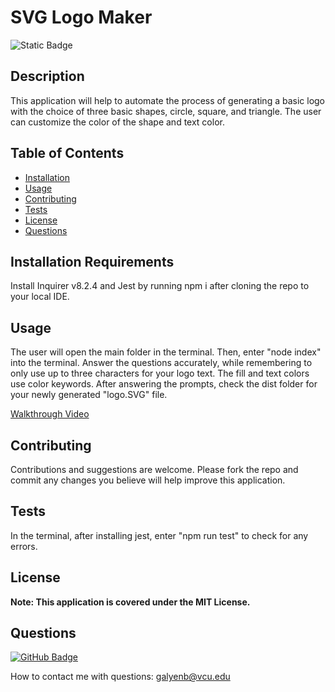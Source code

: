 # SVG Logo Maker

![Static Badge](https://img.shields.io/badge/MIT-content)

## Description

This application will help to automate the process of generating a basic logo with the choice of three basic shapes, circle, square, and triangle. The user can customize the color of the shape and text color.

## Table of Contents

- [Installation](#installation)
- [Usage](#usage)
- [Contributing](#contributing)
- [Tests](#tests)
- [License](#license)
- [Questions](#questions)

## Installation Requirements

Install Inquirer v8.2.4 and Jest by running npm i after cloning the repo to your local IDE.

## Usage

The user will open the main folder in the terminal. Then, enter "node index" into the terminal. Answer the questions accurately, while remembering to only use up to three characters for your logo text. The fill and text colors use color keywords. After answering the prompts, check the dist folder for your newly generated "logo.SVG" file.

[Walkthrough Video](undefined)

## Contributing

Contributions and suggestions are welcome. Please fork the repo and commit any changes you believe will help improve this application.

## Tests

In the terminal, after installing jest, enter "npm run test" to check for any errors.

## License

**Note: This application is covered under the MIT License.**

## Questions

[![GitHub Badge](https://img.shields.io/badge/SeeYouThursday-content?logo=github)](https://github.com//SeeYouThursday)

How to contact me with questions:
[galyenb@vcu.edu](galyenb@vcu.edu)

